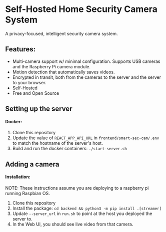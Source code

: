 # Self-Hosted Home Security Camera System

A privacy-focused, intelligent security camera system.

## Features:
- Multi-camera support w/ minimal configuration. Supports USB cameras and the Raspberry Pi camera module.
- Motion detection that automatically saves videos.
- Encrypted in transit, both from the cameras to the server and the server to your browser.
- Self-Hosted
- Free and Open Source

## Setting up the server

#### Docker:
1. Clone this repository
2. Update the value of `REACT_APP_API_URL` in `frontend/smart-sec-cam/.env` to match the hostname of the server's host.
3. Build and run the docker containers: `./start-server.sh`

## Adding a camera

#### Installation:

NOTE: These instructions assume you are deploying to a raspberry pi running Raspbian OS.

1. Clone this repository
2. Install the package: `cd backend && python3 -m pip install .[streamer]`
3. Update `--server_url` in `run.sh` to point at the host you deployed the server to.
4. In the Web UI, you should see live video from that camera.
